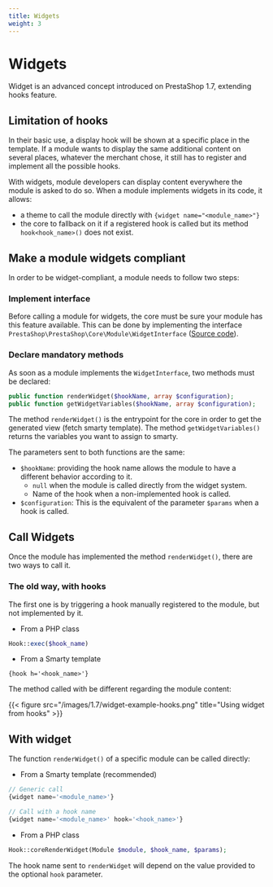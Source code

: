 ```yaml
---
title: Widgets
weight: 3
---
```


# Widgets

Widget is an advanced concept introduced on PrestaShop 1.7, extending hooks
feature.


## Limitation of hooks

In their basic use, a display hook will be shown at a specific place in the
template.
If a module wants to display the same additional content on several places,
whatever the merchant chose, it still has to register and implement all
the possible hooks.

With widgets, module developers can display content everywhere the module is
asked to do so.
When a module implements widgets in its code, it allows:

* a theme to call the module directly with `{widget name="<module_name>"}`
* the core to fallback on it if a registered hook is called but its method
`hook<hook_name>()` does not exist.


## Make a module widgets compliant

In order to be widget-compliant, a module needs to follow two steps:

### Implement interface

Before calling a module for widgets, the core must be sure your module has
this feature available. This can be done by implementing the interface
`PrestaShop\PrestaShop\Core\Module\WidgetInterface`
([Source code](https://github.com/PrestaShop/PrestaShop/blob/develop/src/Core/Module/WidgetInterface.php)).

### Declare mandatory methods

As soon as a module implements the `WidgetInterface`, two methods must be declared:

```php
public function renderWidget($hookName, array $configuration);
public function getWidgetVariables($hookName, array $configuration);
```

The method `renderWidget()` is the entrypoint for the core in order to get the generated view (fetch smarty template).
The method `getWidgetVariables()` returns the variables you want to assign to smarty.

The parameters sent to both functions are the same:

* `$hookName`: providing the hook name allows the module to have a different behavior according to it.
  * `null` when the module is called directly from the widget system.
  * Name of the hook when a non-implemented hook is called.
* `$configuration`: This is the equivalent of the parameter `$params` when a hook
is called.

## Call Widgets

Once the module has implemented the method `renderWidget()`, there are two ways to call it.

### The old way, with hooks

The first one is by triggering a hook manually registered to the module, but not implemented by it.

* From a PHP class

```php
Hook::exec($hook_name)
```

* From a Smarty template

```tpl
{hook h='<hook_name>'}
```

The method called with be different regarding the module content:

{{< figure src="/images/1.7/widget-example-hooks.png" title="Using widget from hooks" >}}

## With widget

The function `renderWidget()` of a specific module can be called directly:

* From a Smarty template (recommended)

```php
// Generic call
{widget name='<module_name>'}

// Call with a hook name
{widget name='<module_name>' hook='<hook_name>'}
```

* From a PHP class

```php
Hook::coreRenderWidget(Module $module, $hook_name, $params);
```

The hook name sent to `renderWidget` will depend on the value provided to the optional `hook` parameter.
